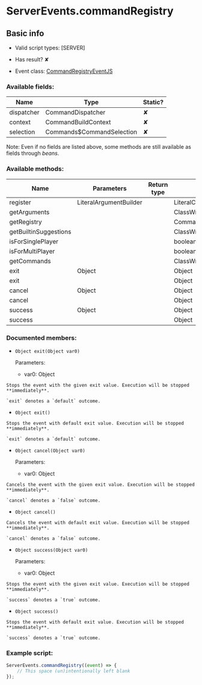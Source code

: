 # ServerEvents.commandRegistry

## Basic info

- Valid script types: [SERVER]

- Has result? ✘

- Event class: [CommandRegistryEventJS](https://github.com/KubeJS-Mods/KubeJS/tree/1902/common/src/main/java/dev/latvian/mods/kubejs/command/CommandRegistryEventJS.java)

### Available fields:

| Name | Type | Static? |
| ---- | ---- | ------- |
| dispatcher | CommandDispatcher<CommandSourceStack> | ✘ |
| context | CommandBuildContext | ✘ |
| selection | Commands$CommandSelection | ✘ |

Note: Even if no fields are listed above, some methods are still available as fields through *beans*.

### Available methods:

| Name | Parameters | Return type | Static? |
| ---- | ---------- | ----------- | ------- |
| register | LiteralArgumentBuilder<CommandSourceStack> |  | LiteralCommandNode<CommandSourceStack> | ✘ |
| getArguments |  |  | ClassWrapper<ArgumentTypeWrapper> | ✘ |
| getRegistry |  |  | CommandBuildContext | ✘ |
| getBuiltinSuggestions |  |  | ClassWrapper<SharedSuggestionProvider> | ✘ |
| isForSinglePlayer |  |  | boolean | ✘ |
| isForMultiPlayer |  |  | boolean | ✘ |
| getCommands |  |  | ClassWrapper<Commands> | ✘ |
| exit | Object |  | Object | ✘ |
| exit |  |  | Object | ✘ |
| cancel | Object |  | Object | ✘ |
| cancel |  |  | Object | ✘ |
| success | Object |  | Object | ✘ |
| success |  |  | Object | ✘ |


### Documented members:

- `Object exit(Object var0)`

  Parameters:
  - var0: Object

```
Stops the event with the given exit value. Execution will be stopped **immediately**.

`exit` denotes a `default` outcome.
```

- `Object exit()`
```
Stops the event with default exit value. Execution will be stopped **immediately**.

`exit` denotes a `default` outcome.
```

- `Object cancel(Object var0)`

  Parameters:
  - var0: Object

```
Cancels the event with the given exit value. Execution will be stopped **immediately**.

`cancel` denotes a `false` outcome.
```

- `Object cancel()`
```
Cancels the event with default exit value. Execution will be stopped **immediately**.

`cancel` denotes a `false` outcome.
```

- `Object success(Object var0)`

  Parameters:
  - var0: Object

```
Stops the event with the given exit value. Execution will be stopped **immediately**.

`success` denotes a `true` outcome.
```

- `Object success()`
```
Stops the event with default exit value. Execution will be stopped **immediately**.

`success` denotes a `true` outcome.
```



### Example script:

```js
ServerEvents.commandRegistry((event) => {
	// This space (un)intentionally left blank
});
```


